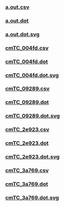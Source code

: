 ### [a.out.csv](a.out.csv)
### [a.out.dot](a.out.dot)
### [a.out.dot.svg](a.out.dot.svg)
### [cmTC_004fd.csv](cmTC_004fd.csv)
### [cmTC_004fd.dot](cmTC_004fd.dot)
### [cmTC_004fd.dot.svg](cmTC_004fd.dot.svg)
### [cmTC_09289.csv](cmTC_09289.csv)
### [cmTC_09289.dot](cmTC_09289.dot)
### [cmTC_09289.dot.svg](cmTC_09289.dot.svg)
### [cmTC_2e923.csv](cmTC_2e923.csv)
### [cmTC_2e923.dot](cmTC_2e923.dot)
### [cmTC_2e923.dot.svg](cmTC_2e923.dot.svg)
### [cmTC_3a769.csv](cmTC_3a769.csv)
### [cmTC_3a769.dot](cmTC_3a769.dot)
### [cmTC_3a769.dot.svg](cmTC_3a769.dot.svg)
